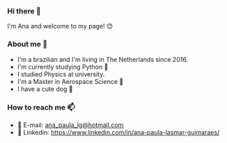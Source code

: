 <!--
**anapaulalg/anapaulalg** is a ✨ _special_ ✨ repository because its `README.md` (this file) appears on your GitHub profile.

Here are some ideas to get you started:

- 🔭 I’m currently working on ...
- 🌱 I’m currently learning ...
- 👯 I’m looking to collaborate on ...
- 🤔 I’m looking for help with ...
- 💬 Ask me about ...
- 📫 How to reach me: ...
- 😄 Pronouns: ...
- ⚡ Fun fact: ...
-->

### Hi there 👋

I'm Ana and welcome to my page! 😊


### About me 💬

- I'm a brazilian and I'm living in The Netherlands since 2016.
- I'm currently studying Python 🐍
- I studied Physics at university.
- I'm a Master in Aerospace Science 🚀
- I have a cute dog 🐶


### How to reach me 📫 

- 📧 E-mail: ana_paula_lg@hotmail.com
- 🔗 Linkedin: https://www.linkedin.com/in/ana-paula-lasmar-guimaraes/
